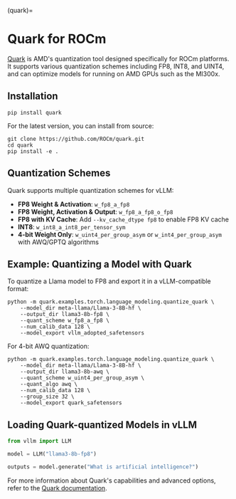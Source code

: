 (quark)=

# Quark for ROCm

[Quark](https://github.com/ROCm/quark) is AMD's quantization tool designed specifically for ROCm platforms. It supports various quantization schemes including FP8, INT8, and UINT4, and can optimize models for running on AMD GPUs such as the MI300x.

## Installation

```console
pip install quark
```

For the latest version, you can install from source:

```console
git clone https://github.com/ROCm/quark.git
cd quark
pip install -e .
```

## Quantization Schemes

Quark supports multiple quantization schemes for vLLM:

- **FP8 Weight & Activation**: `w_fp8_a_fp8`
- **FP8 Weight, Activation & Output**: `w_fp8_a_fp8_o_fp8`
- **FP8 with KV Cache**: Add `--kv_cache_dtype fp8` to enable FP8 KV cache
- **INT8**: `w_int8_a_int8_per_tensor_sym`
- **4-bit Weight Only**: `w_uint4_per_group_asym` or `w_int4_per_group_asym` with AWQ/GPTQ algorithms

## Example: Quantizing a Model with Quark

To quantize a Llama model to FP8 and export it in a vLLM-compatible format:

```console
python -m quark.examples.torch.language_modeling.quantize_quark \
    --model_dir meta-llama/Llama-3-8B-hf \
    --output_dir llama3-8b-fp8 \
    --quant_scheme w_fp8_a_fp8 \
    --num_calib_data 128 \
    --model_export vllm_adopted_safetensors
```

For 4-bit AWQ quantization:

```console
python -m quark.examples.torch.language_modeling.quantize_quark \
    --model_dir meta-llama/Llama-3-8B-hf \
    --output_dir llama3-8b-awq \
    --quant_scheme w_uint4_per_group_asym \
    --quant_algo awq \
    --num_calib_data 128 \
    --group_size 32 \
    --model_export quark_safetensors
```

## Loading Quark-quantized Models in vLLM

```python
from vllm import LLM

model = LLM("llama3-8b-fp8")

outputs = model.generate("What is artificial intelligence?")
```

For more information about Quark's capabilities and advanced options, refer to the [Quark documentation](https://rocm.docs.amd.com/projects/quark/en/latest/). 
